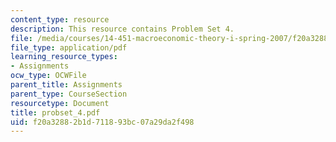 ```yaml
---
content_type: resource
description: This resource contains Problem Set 4.
file: /media/courses/14-451-macroeconomic-theory-i-spring-2007/f20a32882b1d711893bc07a29da2f498_probset_4.pdf
file_type: application/pdf
learning_resource_types:
- Assignments
ocw_type: OCWFile
parent_title: Assignments
parent_type: CourseSection
resourcetype: Document
title: probset_4.pdf
uid: f20a3288-2b1d-7118-93bc-07a29da2f498
---
```

